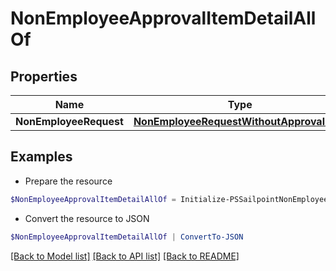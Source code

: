 # NonEmployeeApprovalItemDetailAllOf
## Properties

Name | Type | Description | Notes
------------ | ------------- | ------------- | -------------
**NonEmployeeRequest** | [**NonEmployeeRequestWithoutApprovalItem**](NonEmployeeRequestWithoutApprovalItem.md) |  | [optional] 

## Examples

- Prepare the resource
```powershell
$NonEmployeeApprovalItemDetailAllOf = Initialize-PSSailpointNonEmployeeApprovalItemDetailAllOf  -NonEmployeeRequest null
```

- Convert the resource to JSON
```powershell
$NonEmployeeApprovalItemDetailAllOf | ConvertTo-JSON
```

[[Back to Model list]](../README.md#documentation-for-models) [[Back to API list]](../README.md#documentation-for-api-endpoints) [[Back to README]](../README.md)

